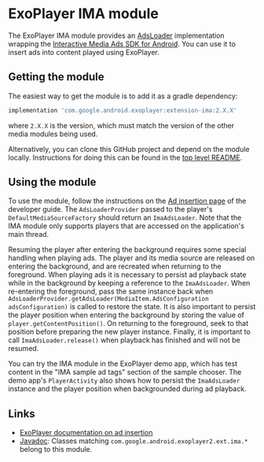 # ExoPlayer IMA module

The ExoPlayer IMA module provides an [AdsLoader][] implementation wrapping the
[Interactive Media Ads SDK for Android][IMA]. You can use it to insert ads into
content played using ExoPlayer.

[IMA]: https://developers.google.com/interactive-media-ads/docs/sdks/android/
[AdsLoader]: https://exoplayer.dev/doc/reference/index.html?com/google/android/exoplayer2/source/ads/AdsLoader.html

## Getting the module

The easiest way to get the module is to add it as a gradle dependency:

```gradle
implementation 'com.google.android.exoplayer:extension-ima:2.X.X'
```

where `2.X.X` is the version, which must match the version of the other media
modules being used.

Alternatively, you can clone this GitHub project and depend on the module
locally. Instructions for doing this can be found in the [top level README][].

[top level README]: https://github.com/google/ExoPlayer/blob/release-v2/README.md

## Using the module

To use the module, follow the instructions on the
[Ad insertion page](https://exoplayer.dev/ad-insertion.html#declarative-ad-support)
of the developer guide. The `AdsLoaderProvider` passed to the player's
`DefaultMediaSourceFactory` should return an `ImaAdsLoader`. Note that the IMA
module only supports players that are accessed on the application's main thread.

Resuming the player after entering the background requires some special
handling when playing ads. The player and its media source are released on
entering the background, and are recreated when returning to the foreground.
When playing ads it is necessary to persist ad playback state while in the
background by keeping a reference to the `ImaAdsLoader`. When re-entering the
foreground, pass the same instance back when
`AdsLoaderProvider.getAdsLoader(MediaItem.AdsConfiguration adsConfiguration)`
is called to restore the state. It is also important to persist the player
position when entering the background by storing the value of
`player.getContentPosition()`.  On returning to the foreground, seek to that
position before preparing the new player instance. Finally, it is important to
call `ImaAdsLoader.release()` when playback has finished and will not be
resumed.

You can try the IMA module in the ExoPlayer demo app, which has test content in
the "IMA sample ad tags" section of the sample chooser. The demo app's
`PlayerActivity` also shows how to persist the `ImaAdsLoader` instance and the
player position when backgrounded during ad playback.

## Links

* [ExoPlayer documentation on ad insertion][]
* [Javadoc][]: Classes matching `com.google.android.exoplayer2.ext.ima.*`
  belong to this module.

[ExoPlayer documentation on ad insertion]: https://exoplayer.dev/ad-insertion.html
[Javadoc]: https://exoplayer.dev/doc/reference/index.html
